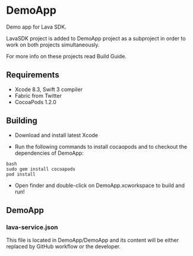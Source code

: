 # DemoApp

Demo app for Lava SDK.

LavaSDK project is added to DemoApp project as a subproject in order to work on both projects simultaneously.

For more info on these projects read Build Guide.

## Requirements

* Xcode 8.3, Swift 3 compiler
* Fabric from Twitter
* CocoaPods 1.2.0

## Building

* Download and install latest Xcode

* Run the following commands to install cocaopods and to checkout the dependencies of DemoApp:

```
bash
sudo gem install cocoapods
pod install

```

* Open finder and double-click on DemoApp.xcworkspace to build and run!

## DemoApp

### lava-service.json
This file is located in DemoApp/DemoApp and its content will be either replaced by GitHub workflow or the developer.

